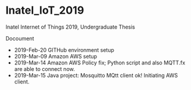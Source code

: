 # Inatel_IoT_2019
Inatel Internet of Things 2019, Undergraduate Thesis

Docoument

- 2019-Feb-20 GITHub environment setup
- 2019-Mar-09 Amazon AWS setup
- 2019-Mar-14 Amazon AWS Policy fix; Python script and also MQTT.fx are able to connect now. 
- 2019-Mar-15 Java project: Mosquitto MQtt client ok! Initiating AWS client.  